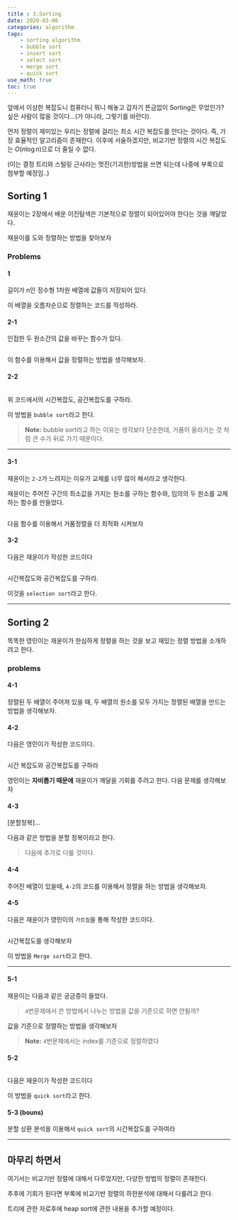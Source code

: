 ```yaml
---
title : 3.Sorting
date: 2020-03-06
categories: algorithm
tags:
    - sorting algorithm
    - bubble sort
    - insert sort
    - select sort
    - merge sort
    - quick sort
use_math: true
toc: true
---
```


앞에서 이상한 복잡도니 컴퓨터니 뭐니 해놓고 갑자기 뜬금없이 Sorting은 무었인가? 싶은 사람이 많을 것이다…(가 아니라, 그렇기를 바란다).

먼저 정렬이 재미있는 우리는 정렬에 걸리는 최소 시간 복잡도를 안다는 것이다. 
즉, 가장 효율적인 알고리즘이 존재한다. 
이후에 서술하겠지만, 비교기반 정렬의 시간 복잡도는 $O(n\log{n})$으로 더 줄일 수 없다.

(이는 결정 트리와 스털링 근사라는 멋진(기괴한)방법을 쓰면 되는데 나중에 부록으로 첨부할 예정임..)

## Sorting 1
재윤이는 2장에서 배운 이진탐색은 기본적으로 정렬이 되어있어야 한다는 것을 깨달았다.

재윤이를 도와 정렬하는 방법을 찾아보자

### Problems

#### 1

길이가 n인 정수형 1차원 배열에 값들이 저장되어 있다.

이 배열을 오름차순으로 정렬하는 코드를 작성하라.



#### 2-1

인접한 두 원소간의 값을 바꾸는 함수가 있다.

```c++

```

이 함수를 이용해서 값을 정렬하는 방법을 생각해보자.

#### 2-2

```c++

```

위 코드에서의 시간복잡도, 공간복잡도를 구하라.

이 방법을 `bubble sort`라고 한다.

> **Note:** bubble sort라고 하는 이유는 생각보다 단순한데, 거품이 올라가는 것 처럼 큰 수가 뒤로 가기 때문이다.

---

#### 3-1

재윤이는 `2-2`가 느려지는 이유가 교체를 너무 많이 해서라고 생각한다.

재윤이는 주어진 구간의 최소값을 가지는 원소를 구하는 함수와, 임의의 두 원소를 교체하는 함수를 만들었다.

```c++

```

다음 함수를 이용해서 거품정렬을 더 최적화 시켜보자

####  3-2

다음은 재윤이가 작성한 코드이다

```c++

```
시간복잡도와 공간복잡도를 구하라.

이것을 `selection sort`라고 한다.

---

## Sorting 2
똑똑한 영민이는 재윤이가 한심하게 정렬을 하는 것을 보고 재밌는 정렬 방법을 소개하려고 한다.

### problems

#### 4-1

정렬된 두 배열이 주어져 있을 때, 두 배열의 원소를 모두 가지는 정렬된 배열을 만드는 방법을 생각해보자.

#### 4-2

다음은 영민이가 작성한 코드이다.

```c++

```

시간 복잡도와 공간복잡도를 구하라

영민이는 **자비롭기 때문에** 재윤이가 깨달을 기회를 주려고 한다. 다음 문제를 생각해보자

#### 4-3

[분할정복]...

다음과 같은 방법을 분할 정복이라고 한다.
> 다음에 추가로 다룰 것이다.

#### 4-4

주어진 배열이 있을때, `4-2`의 코드를 이용해서 정렬을 하는 방법을 생각해보자.

#### 4-5

다음은 재윤이가 영민이의 `가르침`을 통해 작성한 코드이다.

```c++

```

시간복잡도를 생각해보자

이 방법을 `Merge sort`라고 한다.

---

#### 5-1

재윤이는 다음과 같은 궁금증이 들었다.

> `4`번문제에서 쓴 방법에서 나누는 방법을 값을 기준으로 하면 안될까?

값을 기준으로 정렬하는 방법을 생각해보자

> **Note:**  `4`번문제에서는 index를 기준으로 정렬하였다

#### 5-2

```c++

```

다음은 재윤이가 작성한 코드이다

이 방법을 `quick sort`라고 한다.

####  5-3 (bouns)
분할 상환 분석을 이용해서 `quick sort`의 시간복잡도를 구하여라

---

## 마무리 하면서

여기서는 비교기반 정렬에 대해서 다루었지만, 다양한 방법의 정렬이 존재한다.

추후에 기회가 된다면 부록에 비교기반 정렬의 하한분석에 대해서 다룰려고 한다.

트리에 관한 자료후에 heap sort에 관한 내용을 추가할 예정이다.

